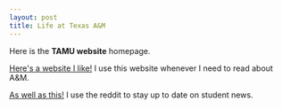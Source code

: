 ```yaml
---
layout: post
title: Life at Texas A&M
---
```


Here is the **TAMU website** homepage.

[Here's a website I like!](https://www.tamu.edu/)
I use this website whenever I need to read about A&M.

[As well as this!](https://www.reddit.com/r/aggies/)
I use the reddit to stay up to date on student news. 
